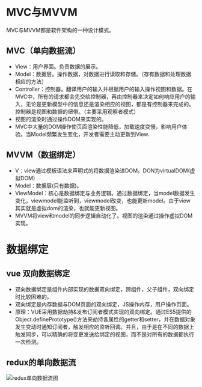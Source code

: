 # MVC与MVVM

MVC与MVVM都是软件架构的一种设计模式。

## MVC（单向数据流）

- View：用户界面。负责数据的展示。
- Model：数据层。操作数据，对数据进行读取和存储。（存有数据和处理数据相应的方法）
- Controller：控制器。翻译用户的输入并根据用户的输入操作视图和数据。在MVC中，所有的请求都会先交给控制器，再由控制器来决定如何响应用户的输入，无论是更新模型中的信息还是渲染相应的视图，都是有控制器来完成的。控制器是视图和数据的纽带。（主要采用观察者模式）
- 视图的渲染时通过操作DOM来实现的。
- MVC中大量的DOM操作使页面渲染性能降低，加载速度变慢，影响用户体验。当Model频繁发生变化，开发者需要主动更新到View.


## MVVM（数据绑定）

- V：view通过模板语法来声明式的将数据渲染进DOM。DON为virtualDOM(虚拟DOM)
- Model：数据层(只有数据)。
- ViewModel：核心是数据绑定与业务逻辑。通过数据绑定，当model数据发生变化，viewmodel能监听到，viewmodel改变，也能更新model。由于view其实就是虚拟dom的渲染，也就能更新视图。
- MVVM将view和model的同步逻辑自动化了。视图的渲染通过操作虚拟DOM实现。


# 数据绑定 

## vue 双向数据绑定

- 双向数据绑定是组件内部实现的数据双向绑定，跨组件，父子组件，双向绑定时比较困难的。
- 双向绑定是内存数据与DOM页面的双向绑定，JS操作内存，用户操作页面。
- 原理：VUE采用数据劫持&发布订阅者模式实现的双向绑定。通过ES5提供的Object.definePrototype()方法来劫持各属性的getter和setter，并在数据对象发生变动时通知订阅者，触发相应的监听回调。并且，由于是在不同的数据上触发同步，可以精确的将变更发送给绑定的视图，而不是对所有的数据都执行一次检测。

## redux的单向数据流

![redux单向数据流图](https://github.com/lhalou/interview-question/blob/master/images/redux%E7%9A%84%E5%8D%95%E5%90%91%E6%95%B0%E6%8D%AE%E6%B5%81.PNG)

